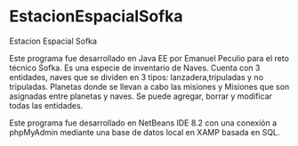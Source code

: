 # EstacionEspacialSofka
Estacion Espacial Sofka


Este programa fue desarrollado en Java EE por Emanuel Peculio para el reto técnico Sofka. Es una especie de inventario de Naves.
Cuenta con 3 entidades, naves que se dividen en 3 tipos: lanzadera,tripuladas y no tripuladas. Planetas donde se llevan a cabo las misiones y Misiones que son asignadas
entre planetas y naves. Se puede agregar, borrar y modificar todas las entidades.

Este programa fue desarrollado en NetBeans IDE 8.2 con una conexión a phpMyAdmin mediante una base de datos local en XAMP basada en SQL. 
